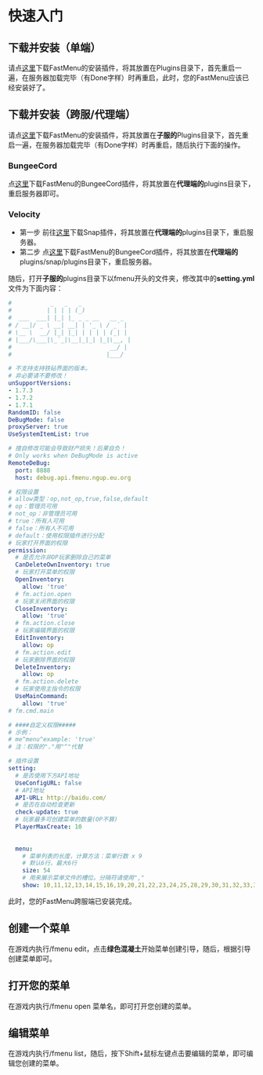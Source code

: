 # 快速入门
## 下载并安装（单端）
请点[这里](https://github.com/YYDSQAQ1024/FastMenu/releases/download/Installer/fmenu-Installer.jar)下载FastMenu的安装插件，将其放置在Plugins目录下，首先重启一遍，在服务器加载完毕（有Done字样）时再重启，此时，您的FastMenu应该已经安装好了。

## 下载并安装（跨服/代理端）
请点[这里](https://github.com/YYDSQAQ1024/FastMenu/releases/download/Installer/fmenu-Installer.jar)下载FastMenu的安装插件，将其放置在**子服的**Plugins目录下，首先重启一遍，在服务器加载完毕（有Done字样）时再重启，随后执行下面的操作。
### BungeeCord
点[这里](https://github.com/YYDSQAQ1024/FastMenu/releases/download/2.7.5/fmenu-bungeecord-1.0.jar)下载FastMenu的BungeeCord插件，将其放置在**代理端的**plugins目录下，重启服务器即可。
### Velocity
- 第一步
前往[这里](https://hangar.papermc.io/Phoenix616/Snap)下载Snap插件，将其放置在**代理端的**plugins目录下，重启服务器。
- 第二步
点[这里](https://github.com/YYDSQAQ1024/FastMenu/releases/download/2.7.5/fmenu-bungeecord-1.0.jar)下载FastMenu的BungeeCord插件，将其放置在**代理端的**plugins/snap/plugins目录下，重启服务器。

随后，打开**子服的**plugins目录下以fmenu开头的文件夹，修改其中的**setting.yml**文件为下面内容：
```yaml
#           _   _   _
#          | | | | (_)
#  ___  ___| |_| |_ _ _ __   __ _
# / __|/ _ \ __| __| | '_ \ / _` |
# \__ \  __/ |_| |_| | | | | (_| |
# |___/\___|\_`_|\__|_|_| |_|\__, |
#                            __/ |
#                           |___/

# 不支持支持铁砧界面的版本。
# 非必要请不要修改！
unSupportVersions:
- 1.7.3
- 1.7.2
- 1.7.1
RandomID: false
DeBugMode: false
proxyServer: true
UseSystemItemList: true

# 擅自修改可能会导致财产损失！后果自负！
# Only works when DeBugMode is active
RemoteDeBug:
  port: 8888
  host: debug.api.fmenu.ngup.eu.org

# 权限设置
# allow类型：op,not_op,true,false,default
# op：管理员可用
# not_op：非管理员可用
# true：所有人可用
# false：所有人不可用
# default：使用权限插件进行分配
# 玩家打开界面的权限
permission:
  # 是否允许非OP玩家删除自己的菜单
  CanDeleteOwnInventory: true
  # 玩家打开菜单的权限
  OpenInventory:
    allow: 'true'
  # fm.action.open
  # 玩家关闭界面的权限
  CloseInventory:
    allow: 'true'
  # fm.action.close
  # 玩家编辑界面的权限
  EditInventory:
    allow: op
  # fm.action.edit
  # 玩家删除界面的权限
  DeleteInventory:
    allow: op
  # fm.action.delete
  # 玩家使用主指令的权限
  UseMainCommand:
    allow: 'true'
# fm.cmd.main

# ####自定义权限#####
# 示例：
# me^menu^example: 'true'
# 注：权限的"."用"^"代替

# 插件设置
setting:
  # 是否使用下方API地址
  UseConfigURL: false
  # API地址
  API-URL: http://baidu.com/
  # 是否在自动检查更新
  check-update: true
  # 玩家最多可创建菜单的数量(OP不算)
  PlayerMaxCreate: 10
  
  
  menu:
    # 菜单列表的长度，计算方法：菜单行数 x 9
    # 默认6行，最大6行
    size: 54
    # 用来展示菜单文件的槽位。分隔符请使用","
    show: 10,11,12,13,14,15,16,19,20,21,22,23,24,25,28,29,30,31,32,33,34,37,38,39,40,41,42,43
```
此时，您的FastMenu跨服端已安装完成。

## 创建一个菜单
在游戏内执行/fmenu edit，点击**绿色混凝土**开始菜单创建引导，随后，根据引导创建菜单即可。
## 打开您的菜单
在游戏内执行/fmenu open 菜单名，即可打开您创建的菜单。
## 编辑菜单
在游戏内执行/fmenu list，随后，按下Shift+鼠标左键点击要编辑的菜单，即可编辑您创建的菜单。